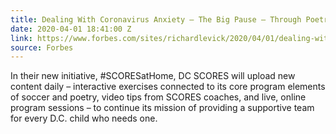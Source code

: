```yaml
---
title: Dealing With Coronavirus Anxiety – The Big Pause – Through Poetry
date: 2020-04-01 18:41:00 Z
link: https://www.forbes.com/sites/richardlevick/2020/04/01/dealing-with-coronavirus-anxiety--the-big-pause--through-poetry/#2012f03f2cb6
source: Forbes
---
```


In their new initiative, #SCORESatHome, DC SCORES will upload new content daily – interactive exercises connected to its core program elements of soccer and poetry, video tips from SCORES coaches, and live, online program sessions – to continue its mission of providing a supportive team for every D.C. child who needs one.